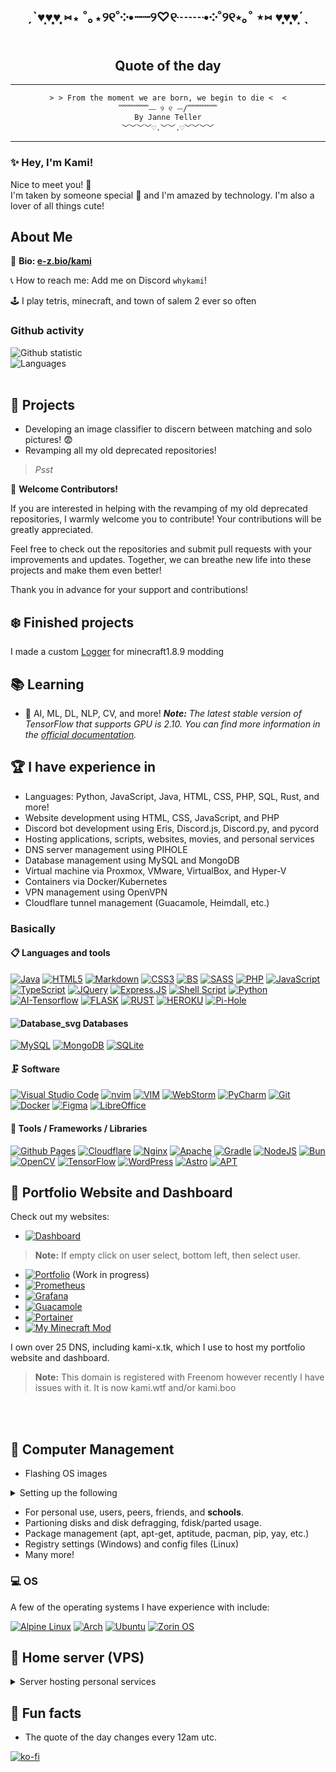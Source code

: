 <!-- BEGIN: Do not modify the quote below -->
<div align="center">

<h2> ˏˋ♥̩͙♥̩̩̥͙♥̩̥̩ ⑅⋆ ˚｡⋆୨୧˚༶•┈┈୨♡୧┈┈•༶˚୨୧⋆｡˚ ⋆⑅ ♥̩̥̩♥̩̩̥͙♥̩͙ˊˎ</h2>
<h2>Quote of the day</h2>
<hr>

<pre><code>> > From the moment we are born, we begin to die <  <
﹌﹌﹌﹌⎯⎯ ୨ ୧ ⎯⎯/﹌﹌﹌﹌
By Janne Teller
﹀﹀﹀﹀♡.﹀﹀.♡﹀﹀﹀﹀
</code></pre>
<hr>
</div>
<!-- END: Do not modify the quote above -->

### ✨ Hey, I'm Kami! 
Nice to meet you! 👋<br>
I'm taken by someone special 💞 and I'm amazed by technology. I'm also a lover of all things cute! 

<h2>About Me</h2>

📖 **Bio: [e-z.bio/kami](https://e-z.bio/kami)**

📞 How to reach me: Add me on Discord `whykami`!


🕹️ I play tetris, minecraft, and town of salem 2 ever so often

### Github activity

![Github statistic](https://github-readme-stats-one-bice.vercel.app/api?username=VlxtIykg&include_all_commits=true&show_icons=true&title_color=8a4eff&text_color=b36eff&icon_color=9c6eff&role=OWNER,ORGANIZATION_MEMBER&theme=tokyonight)  
![Languages](https://github-readme-stats.vercel.app/api/top-langs/?username=VlxtIykg&theme=radical)
<br><br>

## 🌱 Projects

- Developing an image classifier to discern between matching and solo pictures! 😨
- Revamping all my old deprecated repositories!

> _Psst_<br>

🌟 **Welcome Contributors!**

If you are interested in helping with the revamping of my old deprecated repositories, I warmly welcome you to contribute! Your contributions will be greatly appreciated.

Feel free to check out the repositories and submit pull requests with your improvements and updates. Together, we can breathe new life into these projects and make them even better!

Thank you in advance for your support and contributions!

## ❄️ Finished projects

I made a custom [Logger](https://github.com/VlxtIykg/logger) for minecraft1.8.9 modding

## 📚 Learning

- 🤖 AI, ML, DL, NLP, CV, and more!
_**Note:** The latest stable version of TensorFlow that supports GPU is 2.10. You can find more information in the [official documentation](https://www.tensorflow.org/install/pip)._ 

## 🏆 I have experience in

- Languages: Python, JavaScript, Java, HTML, CSS, PHP, SQL, Rust, and more!
- Website development using HTML, CSS, JavaScript, and PHP
- Discord bot development using  Eris, Discord.js, Discord.py, and pycord
- Hosting applications, scripts, websites, movies, and personal services
- DNS server management using PIHOLE
- Database management using MySQL and MongoDB
- Virtual machine via Proxmox, VMware, VirtualBox, and Hyper-V
- Containers via Docker/Kubernetes
- VPN management using OpenVPN
- Cloudflare tunnel management (Guacamole, Heimdall, etc.)

### Basically

#### 📋 Languages and tools

[![Java](https://img.shields.io/badge/java-%23ED8B00.svg?style=for-the-badge&logo=openjdk&logoColor=white)](https://www.java.com/en/)
[![HTML5](https://img.shields.io/badge/html5-%23E34F26.svg?style=for-the-badge&logo=html5&logoColor=white)](https://www.w3.org/TR/2011/WD-html5-20110405/)
[![Markdown](https://img.shields.io/badge/markdown-%23000000.svg?style=for-the-badge&logo=markdown&logoColor=white)](https://spec-md.com/)
[![CSS3](https://img.shields.io/badge/css3-%231572B6.svg?style=for-the-badge&logo=css3&logoColor=white)](https://www.w3.org/Style/CSS/specs.en.html)
[![BS](https://img.shields.io/badge/Bootstrap-563D7C?style=for-the-badge&logo=bootstrap&logoColor=white)](https://getbootstrap.com/)
[![SASS](https://img.shields.io/badge/Sass-CC6699?style=for-the-badge&logo=sass&logoColor=white)](https://sass-lang.com/)
[![PHP](https://img.shields.io/badge/php-%23777BB4.svg?style=for-the-badge&logo=php&logoColor=white)](https://www.php.net/)
[![JavaScript](https://img.shields.io/badge/javascript-%23323330.svg?style=for-the-badge&logo=javascript&logoColor=%23F7DF1E)](https://developer.mozilla.org/ru/docs/Web/JavaScript)
[![TypeScript](https://img.shields.io/badge/typescript-%23007ACC.svg?style=for-the-badge&logo=typescript&logoColor=white)](https://www.typescriptlang.org/)
[![JQuery](https://img.shields.io/badge/jQuery-0769AD?style=for-the-badge&logo=jquery&logoColor=white)](https://jquery.com/)
[![Express.JS](https://img.shields.io/badge/Express.js-404D59?style=for-the-badge)](https://expressjs.com/)
[![Shell Script](https://img.shields.io/badge/shell_script-%23121011.svg?style=for-the-badge&logo=gnu-bash&logoColor=white)](https://www.gnu.org/software/bash/)
[![Python](https://img.shields.io/badge/Python-3776AB?style=for-the-badge&logo=python&logoColor=white)](https://www.python.org/)
[![AI-Tensorflow](https://img.shields.io/badge/TensorFlow-FF6F00?style=for-the-badge&logo=tensorflow&logoColor=white)](https://www.tensorflow.org/)
[![FLASK](https://img.shields.io/badge/Flask-000000?style=for-the-badge&logo=flask&logoColor=white)](https://flask.palletsprojects.com/en/3.0.x/)
[![RUST](https://img.shields.io/badge/Rust-000000?style=for-the-badge&logo=rust&logoColor=white)](https://www.rust-lang.org/)
[![HEROKU](https://img.shields.io/badge/Heroku-430098?style=for-the-badge&logo=heroku&logoColor=white)](https://www.heroku.com/platform#platform-diagram-detail)
[![Pi-Hole](https://img.shields.io/badge/pihole-%2396060C.svg?style=for-the-badge&logo=pi-hole&logoColor=white)](https://pi-hole.net/)

#### ![Database_svg](https://r2.e-z.host/61f4d483-6b13-4eb2-bc2c-e2c07b7484f5/snn8j8zx.png) Databases

[![MySQL](https://img.shields.io/badge/MySQL-00000F?style=for-the-badge&logo=mysql&logoColor=white)](https://www.mysql.com/)
[![MongoDB](https://img.shields.io/badge/MongoDB-4EA94B?style=for-the-badge&logo=mongodb&logoColor=white)](https://www.mongodb.com/)
[![SQLite](https://img.shields.io/badge/SQLite-07405E?style=for-the-badge&logo=sqlite&logoColor=white)](https://www.sqlite.org/index.html)

#### 🗜 Software

[![Visual Studio Code](https://img.shields.io/badge/Visual%20Studio%20Code-0078d7.svg?style=for-the-badge&logo=visual-studio-code&logoColor=white)](https://code.visualstudio.com/)
[![nvim](https://img.shields.io/badge/NeoVim-%2357A143.svg?&style=for-the-badge&logo=neovim&logoColor=white)](https://neovim.io/)
[![VIM](https://img.shields.io/badge/VIM-%2311AB00.svg?&style=for-the-badge&logo=vim&logoColor=white)](https://www.vim.org/)
[![WebStorm](https://img.shields.io/badge/webstorm-143?style=for-the-badge&logo=webstorm&logoColor=white&color=black)](https://www.jetbrains.com/webstorm/)
[![PyCharm](https://img.shields.io/badge/PyCharm-000000.svg?&style=for-the-badge&logo=PyCharm&logoColor=white)](https://www.jetbrains.com/pycharm/)
[![Git](https://img.shields.io/badge/git-%23F05033.svg?style=for-the-badge&logo=git&logoColor=white)](https://git-scm.com/)
[![Docker](https://img.shields.io/badge/docker-%230db7ed.svg?style=for-the-badge&logo=docker&logoColor=white)](https://www.docker.com/)
[![Figma](https://img.shields.io/badge/figma-%23F24E1E.svg?style=for-the-badge&logo=figma&logoColor=white)](https://www.figma.com/)
[![LibreOffice](https://img.shields.io/badge/LibreOffice-%2318A303?style=for-the-badge&logo=LibreOffice&logoColor=white)](https://www.libreoffice.org/)

#### 💎 Tools / Frameworks / Libraries

[![Github Pages](https://img.shields.io/badge/github%20pages-121013?style=for-the-badge&logo=github&logoColor=white)](https://pages.github.com/)
[![Cloudflare](https://img.shields.io/badge/Cloudflare-F38020?style=for-the-badge&logo=Cloudflare&logoColor=white)](https://www.cloudflare.com/)
[![Nginx](https://img.shields.io/badge/nginx-%23009639.svg?style=for-the-badge&logo=nginx&logoColor=white)](https://nginx.org/)
[![Apache](https://img.shields.io/badge/apache-%23D42029.svg?style=for-the-badge&logo=apache&logoColor=white)](https://httpd.apache.org/)
[![Gradle](https://img.shields.io/badge/Gradle-02303A.svg?style=for-the-badge&logo=Gradle&logoColor=white)](https://gradle.org/)
[![NodeJS](https://img.shields.io/badge/node.js-6DA55F?style=for-the-badge&logo=node.js&logoColor=white)](https://nodejs.org/en)
[![Bun](https://img.shields.io/badge/Bun-%23000000.svg?style=for-the-badge&logo=bun&logoColor=white)](https://bun.sh/)
[![OpenCV](https://img.shields.io/badge/opencv-%23white.svg?style=for-the-badge&logo=opencv&logoColor=white)](https://opencv.org/)
[![TensorFlow](https://img.shields.io/badge/TensorFlow-%23FF6F00.svg?style=for-the-badge&logo=TensorFlow&logoColor=white)](https://www.tensorflow.org/)
[![WordPress](https://img.shields.io/badge/WordPress-%23117AC9.svg?style=for-the-badge&logo=WordPress&logoColor=white)](https://wordpress.com/)
[![Astro](https://img.shields.io/badge/astro-%232C2052.svg?style=for-the-badge&logo=astro&logoColor=white)](https://docs.astro.build/en/getting-started/)
[![APT](https://img.shields.io/badge/yarn-%232C8EBB.svg?style=for-the-badge&logo=yarn&logoColor=white)](https://yarnpkg.com/)


## 💫 Portfolio Website and Dashboard

Check out my websites:

- [![Dashboard](https://img.shields.io/badge/Heimdall-2C8EBB?style=for-the-badge&logo=Heimdall&logoColor=white)](https://heimdall.kami.wtf/)

> **Note:** If empty click on user select, bottom left, then select user.<br>

-	[![Portfolio](https://img.shields.io/badge/Portfolio-%23000000.svg?style=for-the-badge&logo=firefox&logoColor=#FF7139)](https://kami.wtf) (Work in progress)
- [![Prometheus](https://img.shields.io/badge/Prometheus-E6522C?style=for-the-badge&logo=Prometheus&logoColor=white)](https://prometheus.kami.wtf/)
- [![Grafana](https://img.shields.io/badge/Grafana-F46800?style=for-the-badge&logo=Grafana&logoColor=white)](https://grafana.kami.wtf/)
- [![Guacamole](https://img.shields.io/badge/Guacamole-00000?style=for-the-badge&logo=Apache%20Guacamole&logoColor=white)](https://guacamole.kami.wtf/)
- [![Portainer](https://img.shields.io/badge/Portainer-13A0F2?style=for-the-badge&logo=Portainer&logoColor=white)](https://porty.kami.wtf/)
- [![My Minecraft Mod](https://r2.e-z.host/61f4d483-6b13-4eb2-bc2c-e2c07b7484f5/5h8o4m7m.png)](https://github.com/mastermindgolem/Skyblock-Utils)

I own over 25 DNS, including kami-x.tk, which I use to host my portfolio website and dashboard. 
> **Note:** This domain is registered with Freenom however recently I have issues with it. It is now kami.wtf and/or kami.boo

<!-- ![Traffic](images/traffic.png) -->

<br><br>

## 📁 Computer Management

- Flashing OS images

<details>
<summary>Setting up the following</summary><br>
- Installing and configuring operating systems <br>
- Installing and configuring drivers <br>
- Installing and configuring software <br>
- Installing and configuring hardware <br>
- Installing and configuring networks <br>
- Installing and configuring servers <br>
- Installing and configuring firewalls <br>
- Installing and configuring VPNs <br>
- Installing and configuring DNS servers <br>
</details>

- For personal use, users, peers, friends, and **schools**.
- Partioning disks and disk defragging, fdisk/parted usage.
- Package management (apt, apt-get, aptitude, pacman, pip, yay, etc.)
- Registry settings (Windows) and config files (Linux)
- Many more!

### 💻 OS
A few of the operating systems I have experience with include:

[![Alpine Linux](https://img.shields.io/badge/Alpine_Linux-%230D597F.svg?style=for-the-badge&logo=alpine-linux&logoColor=white)](https://www.alpinelinux.org/)
[![Arch](https://img.shields.io/badge/Arch%20Linux-1793D1?logo=arch-linux&logoColor=fff&style=for-the-badge)](https://archlinux.org/)
[![Ubuntu](https://img.shields.io/badge/Ubuntu-E95420?style=for-the-badge&logo=ubuntu&logoColor=white)](https://ubuntu.com/)
[![Zorin OS](https://img.shields.io/badge/-Zorin%20OS-%2310AAEB?style=for-the-badge&logo=zorin&logoColor=white)](https://zorin.com/os/)

## 📁 Home server (VPS)

<details>
	<summary>Server hosting personal services</summary><br>
	
<ul>
	<li title="websites"><a href="#portfolio-website-and-dashboard">Website</a></li>
	<li title="scripts">Scripts</li>
	<li title="movies">Movies</li>
	<li title="pihole">PiHole</li>
	<li title="minecraft">Minecraft bot</li>
	<li title="nas"><div>
		<p title="(Down and deleted)">Personal NAS ❌</p>
	</div></li>
</ul>
</details>

## 🎉 Fun facts

- The quote of the day changes every 12am utc.  
  
[![ko-fi](https://ko-fi.com/img/githubbutton_sm.svg)](https://ko-fi.com/A0A4UENCL)